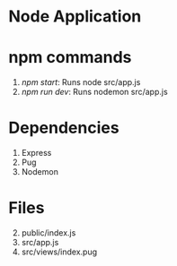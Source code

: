 # Node Application

# npm commands

1. _npm start_: Runs node src/app.js
2. _npm run dev_: Runs nodemon src/app.js

# Dependencies

1. Express
3. Pug
4. Nodemon

# Files

2. public/index.js
3. src/app.js
4. src/views/index.pug